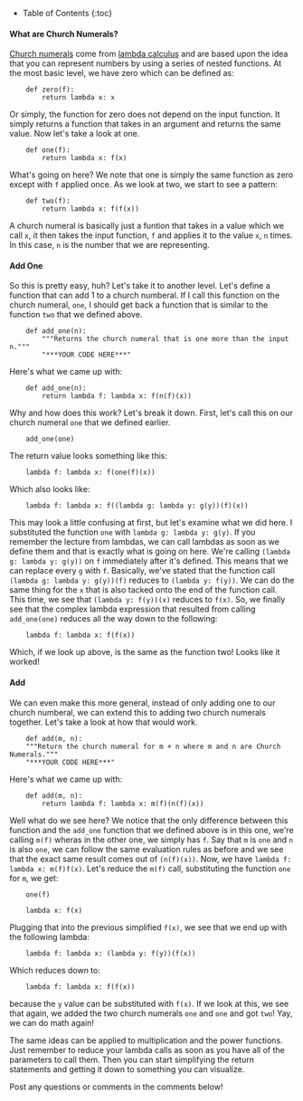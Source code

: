 * Table of Contents
{:toc}

#### What are Church Numerals?

[Church numerals](http://en.wikipedia.org/wiki/Church_encoding#Computation_with_Church_numerals) come from [lambda calculus](http://en.wikipedia.org/wiki/Lambda_calculus) and are based upon the idea that you can represent numbers by using a series of nested functions. At the most basic level, we have zero which can be defined as:

        def zero(f):
            return lambda x: x

Or simply, the function for zero does not depend on the input function. It simply returns a function that takes in an argument and returns the same value. Now let's take a look at one.

        def one(f):
            return lambda x: f(x)

What's going on here? We note that one is simply the same function as zero except with `f` applied once. As we look at two, we start to see a pattern:

        def two(f):
            return lambda x: f(f(x))

A church numeral is basically just a funtion that takes in a value which we call `x`, it then takes the input function, `f` and applies it to the value `x`, `n` times. In this case, `n` is the number that we are representing.

#### Add One

So this is pretty easy, huh? Let's take it to another level. Let's define a function that can add 1 to a church numberal. If I call this function on the church numeral, `one`, I should get back a function that is similar to the function `two` that we defined above.

        def add_one(n):
            """Returns the church numeral that is one more than the input n."""
            "***YOUR CODE HERE***"

Here's what we came up with:

        def add_one(n):
            return lambda f: lambda x: f(n(f)(x))

Why and how does this work? Let's break it down. First, let's call this on our church numeral `one` that we defined earlier.

        add_one(one)

The return value looks something like this:

        lambda f: lambda x: f(one(f)(x))

Which also looks like:

        lambda f: lambda x: f((lambda g: lambda y: g(y))(f)(x))

This may look a little confusing at first, but let's examine what we did here. I substituted the function `one` with `lambda g: lambda y: g(y)`. If you remember the lecture from lambdas, we can call lambdas as soon as we define them and that is exactly what is going on here. We're calling `(lambda g: lambda y: g(y))` on `f` immediately after it's defined. This means that we can replace every `g` with `f`. Basically, we've stated that the function call `(lambda g: lambda y: g(y))(f)` reduces to `(lambda y: f(y))`. We can do the same thing for the `x` that is also tacked onto the end of the function call. This time, we see that `(lambda y: f(y))(x)` reduces to `f(x)`. So, we finally see that the complex lambda expression that resulted from calling `add_one(one)` reduces all the way down to the following:

        lambda f: lambda x: f(f(x))

Which, if we look up above, is the same as the function two! Looks like it worked! 


#### Add

We can even make this more general, instead of only adding one to our church numberal, we can extend this to adding two church numerals together. Let's take a look at how that would work.

        def add(m, n):
        """Return the church numeral for m + n where m and n are Church Numerals."""
        "***YOUR CODE HERE***"

Here's what we came up with:

        def add(m, n):
            return lambda f: lambda x: m(f)(n(f)(x))

Well what do we see here? We notice that the only difference between this function and the `add_one` function that we defined above is in this one, we're calling `m(f)` wheras in the other one, we simply has `f`. Say that `m` is `one` and `n` is also `one`, we can follow the same evaluation rules as before and we see that the exact same result comes out of `(n(f)(x))`. Now, we have `lambda f: lambda x: m(f)f(x)`. Let's reduce the `m(f)` call, substituting the function `one` for `m`, we get:

        one(f)

        lambda x: f(x)

Plugging that into the previous simplified `f(x)`, we see that we end up with the following lambda:

        lambda f: lambda x: (lambda y: f(y))(f(x))

Which reduces down to:

        lambda f: lambda x: f(f(x))

because the `y` value can be substituted with `f(x)`. If we look at this, we see that again, we added the two church numerals `one` and `one` and got `two`! Yay, we can do math again! 

The same ideas can be applied to multiplication and the power functions. Just remember to reduce your lambda calls as soon as you have all of the parameters to call them. Then you can start simplifying the return statements and getting it down to something you can visualize.

Post any questions or comments in the comments below!